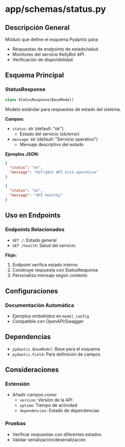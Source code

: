 # app/schemas/status.py

## Descripción General
Módulo que define el esquema Pydantic para:

- Respuestas de endpoints de estado/salud
- Monitoreo del servicio KellyBot API
- Verificación de disponibilidad

## Esquema Principal

### StatusResponse
```python
class StatusResponse(BaseModel)
```
Modelo estándar para respuestas de estado del sistema.

**Campos:**
- `status`: str (default: "ok")
  - Estado del servicio (ok/error)
- `message`: str (default: "Servicio operativo")
  - Mensaje descriptivo del estado

**Ejemplos JSON:**
```json
{
  "status": "ok",
  "message": "KellyBot API está operativa"
}
```

```json
{
  "status": "ok", 
  "message": "API healthy"
}
```

## Uso en Endpoints

### Endpoints Relacionados
- `GET /`: Estado general
- `GET /health`: Salud del servicio

**Flujo:**
1. Endpoint verifica estado interno
2. Construye respuesta con StatusResponse
3. Personaliza mensaje según contexto

## Configuraciones

### Documentación Automática
- Ejemplos embebidos en `model_config`
- Compatible con OpenAPI/Swagger

## Dependencias
- `pydantic.BaseModel`: Base para el esquema
- `pydantic.Field`: Para definición de campos

## Consideraciones

### Extensión
- Añadir campos como:
  - `version`: Versión de la API
  - `uptime`: Tiempo de actividad
  - `dependencies`: Estado de dependencias

### Pruebas
- Verificar respuestas con diferentes estados
- Validar serialización/deserialización